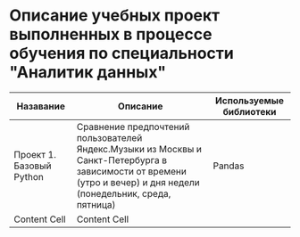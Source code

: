 # Описание учебных проект выполненных в процессе обучения по специальности "Аналитик данных"

|   Назавание   |    Описание   | Используемые библиотеки |
| ------------- | ------------- | ------------------------
| Проект 1. Базовый Python | Сравнение предпочтений пользователей Яндекс.Музыки из Москвы и Санкт-Петербурга в зависимости от времени (утро и вечер) и дня недели (понедельник, среда, пятница) | Pandas |
| Content Cell  | Content Cell  |
